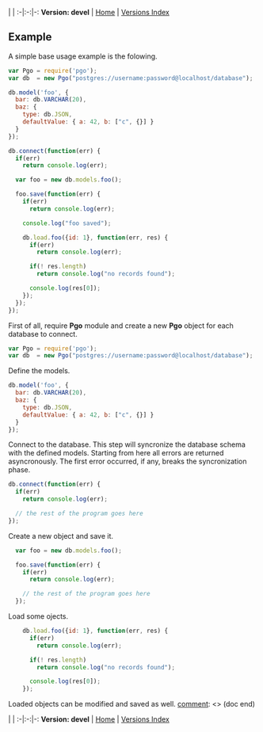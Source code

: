 
 | |
:-|:-:|-:
__Version: devel__ | [Home](Home.md) | [Versions Index](https://bitbucket.org/cicci/node-postgres-orm/src/master/doc/Index.md)

[comment]: <> (doc begin)
## Example

A simple base usage example is the folowing.

```javascript
var Pgo = require('pgo');
var db  = new Pgo("postgres://username:password@localhost/database");

db.model('foo', {
  bar: db.VARCHAR(20),
  baz: {
    type: db.JSON,
    defaultValue: { a: 42, b: ["c", {}] }
  }
});

db.connect(function(err) {
  if(err)
    return console.log(err);

  var foo = new db.models.foo();

  foo.save(function(err) {
    if(err)
      return console.log(err);

    console.log("foo saved");

    db.load.foo({id: 1}, function(err, res) {
      if(err)
        return console.log(err);

      if(! res.length)
        return console.log("no records found");

      console.log(res[0]);
    });
  });
});
```

First of all, require __Pgo__ module and create a new __Pgo__ object for each database to connect.

```javascript
var Pgo = require('pgo');
var db  = new Pgo("postgres://username:password@localhost/database");
```

Define the models.

```javascript
db.model('foo', {
  bar: db.VARCHAR(20),
  baz: {
    type: db.JSON,
    defaultValue: { a: 42, b: ["c", {}] }
  }
});
```

Connect to the database. This step will syncronize the database schema with the defined models.
Starting from here all errors are returned asyncronously.
The first error occurred, if any, breaks the syncronization phase.

```javascript
db.connect(function(err) {
  if(err)
    return console.log(err);

  // the rest of the program goes here
});
```

Create a new object and save it.

```javascript
  var foo = new db.models.foo();

  foo.save(function(err) {
    if(err)
      return console.log(err);

    // the rest of the program goes here
  });
```

Load some ojects.

```javascript
    db.load.foo({id: 1}, function(err, res) {
      if(err)
        return console.log(err);

      if(! res.length)
        return console.log("no records found");

      console.log(res[0]);
    });
```

Loaded objects can be modified and saved as well.
[comment]: <> (doc end)

 | |
:-|:-:|-:
__Version: devel__ | [Home](Home.md) | [Versions Index](https://bitbucket.org/cicci/node-postgres-orm/src/master/doc/Index.md)
